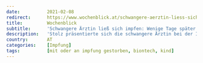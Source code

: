 ```yaml
---
date:          2021-02-08
redirect:      https://www.wochenblick.at/schwangere-aerztin-liess-sich-impfen-wenige-tage-spaeter-war-ihr-baby-tot/
title:         Wochenblick
subtitle:      'Schwangere Ärztin ließ sich impfen: Wenige Tage später war ihr Baby tot!'
description:   'Stolz präsentierte sich die schwangere Ärztin bei der Impfung mit dem Corona-Vakzin. Wenige Tage später kam der Schock: Sara verlor ihr Kind!'
country:       AT
categories:    [Impfung]
tags:          [mit oder an impfung gestorben, biontech, kind]
---
```

